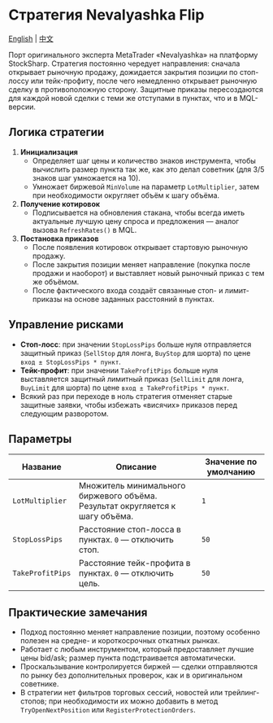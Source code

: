 # Стратегия Nevalyashka Flip
[English](README.md) | [中文](README_cn.md)

Порт оригинального эксперта MetaTrader «Nevalyashka» на платформу StockSharp. Стратегия постоянно чередует направления: сначала открывает рыночную продажу, дожидается закрытия позиции по стоп-лоссу или тейк-профиту, после чего немедленно открывает рыночную сделку в противоположную сторону. Защитные приказы пересоздаются для каждой новой сделки с теми же отступами в пунктах, что и в MQL-версии.

## Логика стратегии

1. **Инициализация**
   - Определяет шаг цены и количество знаков инструмента, чтобы вычислить размер пункта так же, как это делал советник (для 3/5 знаков шаг умножается на 10).
   - Умножает биржевой `MinVolume` на параметр `LotMultiplier`, затем при необходимости округляет объём к шагу объёма.
2. **Получение котировок**
   - Подписывается на обновления стакана, чтобы всегда иметь актуальные лучшую цену спроса и предложения — аналог вызова `RefreshRates()` в MQL.
3. **Постановка приказов**
   - После появления котировок открывает стартовую рыночную продажу.
   - После закрытия позиции меняет направление (покупка после продажи и наоборот) и выставляет новый рыночный приказ с тем же объёмом.
   - После фактического входа создаёт связанные стоп- и лимит-приказы на основе заданных расстояний в пунктах.

## Управление рисками

- **Стоп-лосс**: при значении `StopLossPips` больше нуля отправляется защитный приказ (`SellStop` для лонга, `BuyStop` для шорта) по цене `вход ± StopLossPips * пункт`.
- **Тейк-профит**: при значении `TakeProfitPips` больше нуля выставляется защитный лимитный приказ (`SellLimit` для лонга, `BuyLimit` для шорта) по цене `вход ± TakeProfitPips * пункт`.
- Всякий раз при переходе в ноль стратегия отменяет старые защитные заявки, чтобы избежать «висячих» приказов перед следующим разворотом.

## Параметры

| Название | Описание | Значение по умолчанию |
| -------- | -------- | --------------------- |
| `LotMultiplier` | Множитель минимального биржевого объёма. Результат округляется к шагу объёма. | `1` |
| `StopLossPips` | Расстояние стоп-лосса в пунктах. `0` — отключить стоп. | `50` |
| `TakeProfitPips` | Расстояние тейк-профита в пунктах. `0` — отключить цель. | `50` |

## Практические замечания

- Подход постоянно меняет направление позиции, поэтому особенно полезен на средне- и короткосрочных откатных рынках.
- Работает с любым инструментом, который предоставляет лучшие цены bid/ask; размер пункта подстраивается автоматически.
- Проскальзывание контролируется биржей — сделки отправляются по рынку без дополнительных проверок, как и в оригинальном советнике.
- В стратегии нет фильтров торговых сессий, новостей или трейлинг-стопов; при необходимости их можно добавить в метод `TryOpenNextPosition` или `RegisterProtectionOrders`.
